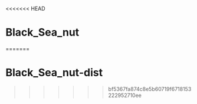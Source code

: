 <<<<<<< HEAD
# Black_Sea_nut
=======
# Black_Sea_nut-dist
>>>>>>> bf5367fa874c8e5b60719f6718153222952710ee
